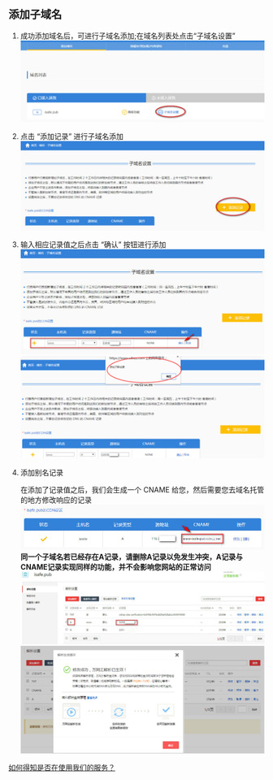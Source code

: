 ## 添加子域名

1. 成功添加域名后，可进行子域名添加;在域名列表处点击“子域名设置”
    ![](../static/img/user-guide/add-sub-1.jpg)

2. 点击 “添加记录” 进行子域名添加
    ![](../static/img/user-guide/add-sub-2.jpg)

3. 输入相应记录值之后点击 “确认” 按钮进行添加
    ![](../static/img/user-guide/add-sub-3.jpg)
    ![](../static/img/user-guide/add-sub-4.png)

4. 添加别名记录

    在添加了记录值之后，我们会生成一个 CNAME 给您，然后需要您去域名托管的地方修改响应的记录
    ![](../static/img/user-guide/add-sub-5.jpg)
    **同一个子域名若已经存在A记录，请删除A记录以免发生冲突，A记录与CNAME记录实现同样的功能，并不会影响您网站的正常访问**
    ![](../static/img/user-guide/add-sub-6.jpg)
    ![](../static/img/user-guide/add-sub-7.jpg)

[如何得知是否在使用我们的服务？]()

